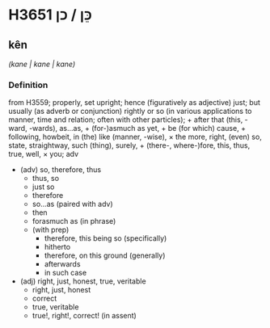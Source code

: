 # H3651 כֵּן / כן

## kên

_(kane | kane | kane)_

### Definition

from H3559; properly, set upright; hence (figuratively as adjective) just; but usually (as adverb or conjunction) rightly or so (in various applications to manner, time and relation; often with other particles); + after that (this, -ward, -wards), as...as, + (for-)asmuch as yet, + be (for which) cause, + following, howbeit, in (the) like (manner, -wise), × the more, right, (even) so, state, straightway, such (thing), surely, + (there-, where-)fore, this, thus, true, well, × you; adv

- (adv) so, therefore, thus
  - thus, so
  - just so
  - therefore
  - so...as (paired with adv)
  - then
  - forasmuch as (in phrase)
  - (with prep)
    - therefore, this being so (specifically)
    - hitherto
    - therefore, on this ground (generally)
    - afterwards
    - in such case
- (adj) right, just, honest, true, veritable
  - right, just, honest
  - correct
  - true, veritable
  - true!, right!, correct! (in assent)
